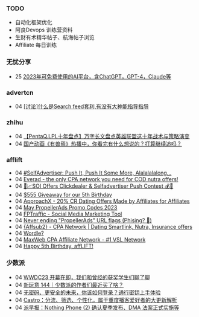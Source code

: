 ### TODO
-  自动化框架优化
-  阿良Devops 训练营资料
-  生财有术精华帖子、航海帖子浏览
-  Affiliate 每日训练

### 无忧分享
<!-- ruyo:START -->
-  25 [2023年可免费使用的AI平台，含ChatGPT，GPT-4，Claude等](https://51.ruyo.net/18350.html)<!-- ruyo:END -->

### advertcn
<!-- advertcn:START -->
-  04 [[讨论]什么是Search feed套利,有没有大神能指导指导](https://www.advertcn.com/forum.php?mod=viewthread&tid=110195)<!-- advertcn:END -->

### zhihu
<!-- zhihu:START -->
-  04 [【PentaQ.LPL十年盘点】万字长文盘点英雄联盟这十年战术与策略演变](http://zhuanlan.zhihu.com/p/626480490?utm_campaign=rss&utm_medium=rss&utm_source=rss&utm_content=title)
-  04 [国产动画《有兽焉》热播中，你看完有什么想说的？打算继续追吗？](http://www.zhihu.com/question/595128595/answer/2995312664?utm_campaign=rss&utm_medium=rss&utm_source=rss&utm_content=title)<!-- zhihu:END -->

### afflift
<!-- afflift:START -->
-  04 [#SelfAdvertiser: Push It, Push It Some More, Alalalalalong...](https://afflift.com/f/threads/selfadvertiser-push-it-push-it-some-more-alalalalalong.10743/)
-  04 [Everad - the only CPA network you need for COD nutra offers!](https://afflift.com/f/threads/everad-the-only-cpa-network-you-need-for-cod-nutra-offers.7700/)
-  04 [🚀📈SOI Offers Clickdealer &amp; Selfadvertiser Push Contest  💰🤑](https://afflift.com/f/threads/%F0%9F%9A%80%F0%9F%93%88soi-offers-clickdealer-selfadvertiser-push-contest-%F0%9F%92%B0%F0%9F%A4%91.10846/)
-  04 [$555 Giveaway for our 5th Birthday](https://afflift.com/f/threads/555-giveaway-for-our-5th-birthday.10855/)
-  04 [ApproachX - 20% CR Dating Offers Made by Affiliates for Affiliates](https://afflift.com/f/threads/approachx-20-cr-dating-offers-made-by-affiliates-for-affiliates.9381/)
-  04 [May PropellerAds Promo Codes 2023](https://afflift.com/f/threads/may-propellerads-promo-codes-2023.10871/)
-  04 [FPTraffic - Social Media Marketing Tool](https://afflift.com/f/threads/fptraffic-social-media-marketing-tool.10877/)
-  04 [Never ending &quot;PropellerAds&quot; URL flags &lpar;Phising? 🎣&rpar;](https://afflift.com/f/threads/never-ending-propellerads-url-flags-phising-%F0%9F%8E%A3.10832/)
-  04 [{Affsub2}  - CPA Network | Dating Smartlink, Nutra, Insurance offers](https://afflift.com/f/threads/affsub2-cpa-network-dating-smartlink-nutra-insurance-offers.9010/)
-  04 [Wordle?](https://afflift.com/f/threads/wordle.8222/)
-  04 [MaxWeb CPA Affiliate Network - #1 VSL Network](https://afflift.com/f/threads/maxweb-cpa-affiliate-network-1-vsl-network.10872/)
-  04 [Happy 5th Birthday, affLIFT!](https://afflift.com/f/threads/happy-5th-birthday-afflift.10842/)<!-- afflift:END -->

### 少数派
<!-- sspai:START -->
-  04 [WWDC23 开幕在即，我们和曾经的获奖学生们聊了聊](https://sspai.com/post/79556)
-  04 [新玩意 144｜少数派的作者们最近买了啥？](https://sspai.com/post/79558)
-  04 [无密码、更安全的未来，你该如何登录？通行密钥上手体验](https://sspai.com/post/77376)
-  04 [Castro：分流、筛选、个性化，属于重度播客爱好者的大更新解析](https://sspai.com/post/79551)
-  04 [派早报：Nothing Phone &lpar;2&rpar; 确认夏季发布、DMA 法案正式实施等](https://sspai.com/post/79550)<!-- sspai:END -->
